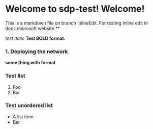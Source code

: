 # Welcome to sdp-test! Welcome!

This is a markdown file on branch InlineEdit. For testing Inline edit in
docs.microsoft website.**



*test Italic*
**Test BOLD format.**


### 1. Deploying the network
**some thing with format**

### Test list
1.  Foo
2.  Bar

### Test unordered list
*   A list item.
*   Bar


